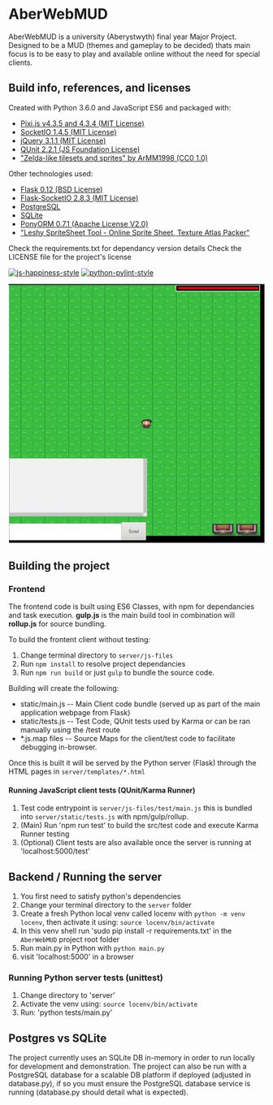 # AberWebMUD
AberWebMUD is a university (Aberystwyth) final year Major Project.
Designed to be a MUD (themes and gameplay to be decided) thats main
focus is to be easy to play and available online without the need for
special clients.

## Build info, references, and licenses
Created with Python 3.6.0 and JavaScript ES6 and packaged with:
* [Pixi.js v4.3.5 and  4.3.4 (MIT License)](http://www.pixijs.com/)
* [SocketIO 1.4.5 (MIT License)](http://socket.io/)
* [jQuery 3.1.1 (MIT License)](https://jquery.com/)
* [QUnit 2.2.1 (JS Foundation License)](http://qunitjs.com/)
* ["Zelda-like tilesets and sprites" by ArMM1998 (CC0 1.0)](http://opengameart.org/content/zelda-like-tilesets-and-sprites)

Other technologies used:
* [Flask 0.12 (BSD License)](http://flask.pocoo.org/)
* [Flask-SocketIO 2.8.3 (MIT License)](https://github.com/miguelgrinberg/Flask-SocketIO)
* [PostgreSQL](https://www.postgresql.org/)
* [SQLite](https://sqlite.org/)
* [PonyORM 0.7.1 (Apache License V2.0)](https://docs.ponyorm.com/)
* ["Leshy SpriteSheet Tool - Online Sprite Sheet, Texture Atlas Packer"](https://www.leshylabs.com/apps/sstool/)

Check the requirements.txt for dependancy version details
Check the LICENSE file for the project's license

[![js-happiness-style](https://img.shields.io/badge/JS%20code%20style-happiness-brightgreen.svg)](https://github.com/JedWatson/happiness)
[![python-pylint-style](https://img.shields.io/badge/Python%20code%20style-pylint%20(PEP%208)-brightgreen.svg)](https://www.pylint.org/)

![Main Example Screenshot](example.png)

## Building the project

### Frontend
The frontend code is built using ES6 Classes, with npm for dependancies and task execution.
**gulp.js** is the main build tool in combination will **rollup.js** for source bundling.

To build the frontent client without testing:
1. Change terminal directory to `server/js-files`
2. Run `npm install` to resolve project dependancies
3. Run `npm run build` or just `gulp` to bundle the source code.

Building will create the following:
* static/main.js -- Main Client code bundle (served up as part of the main application webpage from Flask)
* static/tests.js -- Test Code, QUnit tests used by Karma or can be ran manually using the /test route
* *.js.map files  -- Source Maps for the client/test code to facilitate debugging in-browser.

Once this is built it will be served by the Python server (Flask) through the HTML pages in `server/templates/*.html`

#### Running JavaScript client tests (QUnit/Karma Runner)
1. Test code entrypoint is `server/js-files/test/main.js` this is bundled into `server/static/tests.js` with npm/gulp/rollup.
2. (Main) Run 'npm run test' to build the src/test code and execute Karma Runner testing
3. (Optional) Client tests are also available once the server is running at 'localhost:5000/test'

## Backend / Running the server
1. You first need to satisfy python's dependencies
2. Change your terminal directory to the `server` folder
3. Create a fresh Python local venv called locenv with `python -m venv locenv`, then activate it using: `source locenv/bin/activate`
4. In this venv shell run 'sudo pip install -r requirements.txt' in the `AberWebMUD` project root folder
5. Run main.py in Python with `python main.py`
6. visit 'localhost:5000' in a browser

### Running Python server tests (unittest)
1. Change directory to 'server'
2. Activate the venv using: `source locenv/bin/activate`
3. Run: 'python tests/main.py'

## Postgres vs SQLite
The project currently uses an SQLite DB in-memory in order to run locally for development and demonstration.
The project can also be run with a PostgreSQL database for a scalable DB platform if deployed (adjusted in database.py), if so you must ensure the PostgreSQL database service
is running (database.py should detail what is expected).


